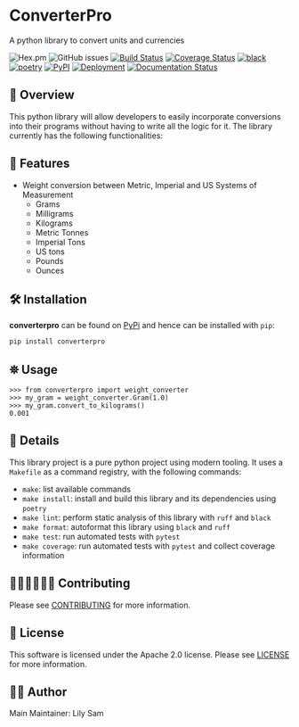 <!-- BEGIN INCLUDE -->
# ConverterPro

A python library to convert units and currencies

![Hex.pm](https://img.shields.io/hexpm/l/apa?style=flat&color=brightgreen)
![GitHub issues](https://img.shields.io/github/issues/oforiwaasam/converterpro)
[![Build Status](https://img.shields.io/github/actions/workflow/status/oforiwaasam/converterpro/build.yml)](https://github.com/oforiwaasam/converterpro/actions/workflows/build.yml)
[![Coverage Status](https://coveralls.io/repos/github/oforiwaasam/converterpro/badge.svg?branch=main)](https://coveralls.io/github/oforiwaasam/converterpro?branch=main)
[![black](https://img.shields.io/badge/code%20style-black-000000)](https://github.com/psf/black)
[![poetry](https://img.shields.io/badge/packaging-poetry-008adf)](https://python-poetry.org/)
[![PyPI](https://img.shields.io/pypi/v/converterpro)](https://pypi.org/project/converterpro/)
[![Deployment](https://img.shields.io/github/deployments/oforiwaasam/converterpro/github-pages?label=GitHub&nbsp;Pages)](https://oforiwaasam.github.io/converterpro)
[![Documentation Status](https://readthedocs.org/projects/converterpro/badge/?version=latest)](https://converterpro.readthedocs.io/en/latest/?badge=latest)

## 🔭 Overview

This python library will allow developers to easily incorporate conversions into their programs without having to write all the logic for it. The library currently has the following functionalities:

## 📝 Features

+ Weight conversion between Metric, Imperial and US Systems of Measurement
  + Grams
  + Milligrams
  + Kilograms
  + Metric Tonnes
  + Imperial Tons
  + US tons
  + Pounds
  + Ounces

## 🛠️ Installation

**converterpro** can be found on [PyPi](https://pypi.org/project/converterpro/0.1.1/) and hence can be installed with `pip`:

```bash
pip install converterpro
```

## ⛯ Usage

```python3
>>> from converterpro import weight_converter
>>> my_gram = weight_converter.Gram(1.0)
>>> my_gram.convert_to_kilograms()
0.001
```

## 📝 Details

This library project is a pure python project using modern tooling. It uses a `Makefile` as a command registry, with the following commands:

+ `make`: list available commands
+ `make install`: install and build this library and its dependencies using `poetry`
+ `make lint`: perform static analysis of this library with `ruff` and `black`
+ `make format`: autoformat this library using `black` and `ruff`
+ `make test`: run automated tests with `pytest`
+ `make coverage`: run automated tests with `pytest` and collect coverage information
<!-- END INCLUDE -->
## 👩🏾‍💻👨🏾‍💻 Contributing

Please see [CONTRIBUTING](CONTRIBUTING.md) for more information.

## 🪪 License

This software is licensed under the Apache 2.0 license. Please see [LICENSE](LICENSE) for more information.

## 🙎🏾‍ Author

Main Maintainer: Lily Sam
